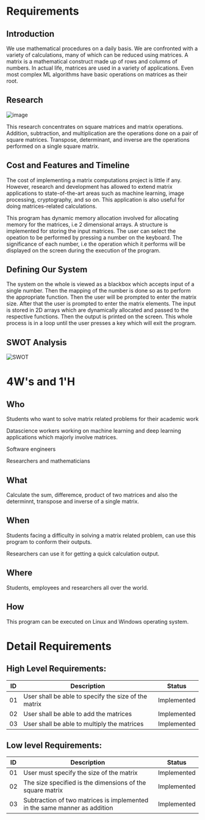 # Requirements 
## Introduction
We use mathematical procedures on a daily basis. We are confronted with a variety of calculations, many of which can be reduced using matrices. A matrix is a mathematical construct made up of rows and columns of numbers. In actual life, matrices are used in a variety of applications. Even most complex ML algorithms have basic operations on matrices as their root.
## Research 
![image](https://user-images.githubusercontent.com/94515256/142859469-04c09d99-6bcc-43a6-b89d-340b4d7b89fd.png)

This research concentrates on square matrices and matrix operations. Addition, subtraction, and multiplication are the operations done on a pair of square matrices. Transpose, determinant, and inverse are the operations performed on a single square matrix.
## Cost and Features and Timeline
The cost of implementing a matrix computations project is little if any. However, research and development has allowed to extend matrix applications to state-of-the-art areas such as machine learning, image processing, cryptography, and so on. This application is also useful for doing matrices-related calculations.

This program has dynamic memory allocation involved for allocating memory for the matrices, i.e 2 dimensional arrays. A structure is implemented for storing the input matrices. The user can select the opeation to be performed by pressing a number on the keyboard. The significance of each number, i.e the operation which it performs will be displayed on the screen during the execution of the program.
## Defining Our System
The system on the whole is viewed as a blackbox which accepts input of a single number. Then the mapping of the number is done so as to perform the appropriate function. Then the user will be prompted to enter the matrix size. After that the user is prompted to enter the matrix elements. The input is stored in 2D arrays which are dynamically allocated and passed to the respective functions. Then the output is printed on the screen. This whole process is in a loop until the user presses a key which will exit the program.
## SWOT Analysis
![SWOT](https://user-images.githubusercontent.com/94515256/142893330-b1c02985-496c-43c7-b376-bd9a19b81848.PNG)
# 4W's and 1'H
## Who
Students who want to solve matrix related problems for their academic work

Datascience workers working on machine learning and deep learning applications which majorly involve matrices.

Software engineers

Researchers and mathematicians
## What 
Calculate the sum, differemce, product of two matrices and also the determinnt, transpose and inverse of a single matrix.
## When 
Students facing a difficulty in solving a matrix related problem, can use this program to conform their outputs.

Researchers can use it for getting a quick calculation output.
## Where 
Students, employees and researchers all over the world.
## How 
This program can be executed on Linux and Windows operating system.
# Detail Requirements
## High Level Requirements:
|ID|Description|Status|
|--|-----------|------|
|01|User shall be able to specify the size of the matrix|Implemented|
|02|User shall be able to add the matrices|Implemented|
|03|User shall be able to multiply the matrices|Implemented|
## Low level Requirements:
|ID|Description|Status|
|--|-----------|------|
|01|User must specify the size of the matrix|Implemented|
|02|The size specified is the dimensions of the square matrix|Implemented|
|03|Subtraction of two matrices is implemented in the same manner as addition|Implemented|
